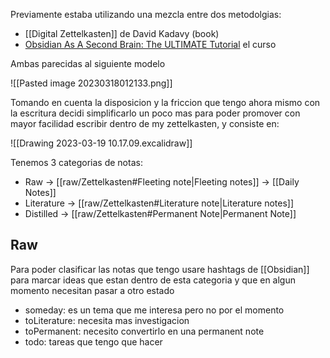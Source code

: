 Previamente estaba utilizando una mezcla entre dos metodolgias:
- [[Digital Zettelkasten]] de David Kadavy (book)
- [Obsidian As A Second Brain: The ULTIMATE Tutorial](https://www.youtube.com/watch?v=WqKluXIra70&t=3158s "Obsidian As A Second Brain: The ULTIMATE Tutorial") el curso

Ambas parecidas al siguiente modelo

![[Pasted image 20230318012133.png]]

Tomando en cuenta la disposicion y la friccion que tengo ahora mismo con la escritura decidi simplificarlo un poco mas para poder promover con mayor facilidad escribir dentro de my zettelkasten, y consiste en:

![[Drawing 2023-03-19 10.17.09.excalidraw]]

Tenemos 3 categorias de notas:
- Raw -> [[raw/Zettelkasten#Fleeting note|Fleeting notes]] -> [[Daily Notes]]
- Literature -> [[raw/Zettelkasten#Literature note|Literature notes]]
- Distilled -> [[raw/Zettelkasten#Permanent Note|Permanent Note]]

## Raw

Para poder clasificar las notas que tengo usare hashtags de [[Obsidian]] para marcar ideas que estan dentro de esta categoria y que en algun momento necesitan pasar a otro estado

- someday: es un tema que me interesa pero no por el momento
- toLiterature: necesita mas investigacion
- toPermanent: necesito convertirlo en una permanent note
- todo: tareas que tengo que hacer

